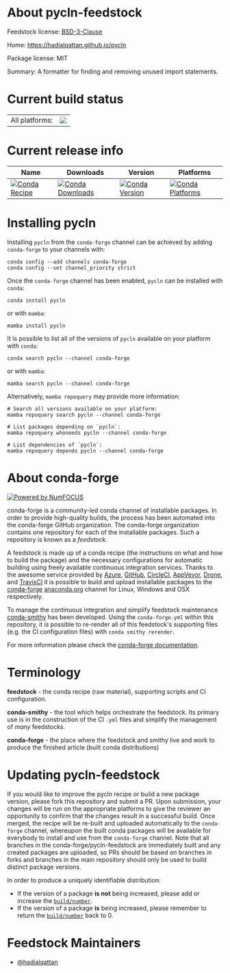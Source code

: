 About pycln-feedstock
=====================

Feedstock license: [BSD-3-Clause](https://github.com/conda-forge/pycln-feedstock/blob/main/LICENSE.txt)

Home: https://hadialqattan.github.io/pycln

Package license: MIT

Summary: A formatter for finding and removing unused import statements.

Current build status
====================


<table><tr><td>All platforms:</td>
    <td>
      <a href="https://dev.azure.com/conda-forge/feedstock-builds/_build/latest?definitionId=18163&branchName=main">
        <img src="https://dev.azure.com/conda-forge/feedstock-builds/_apis/build/status/pycln-feedstock?branchName=main">
      </a>
    </td>
  </tr>
</table>

Current release info
====================

| Name | Downloads | Version | Platforms |
| --- | --- | --- | --- |
| [![Conda Recipe](https://img.shields.io/badge/recipe-pycln-green.svg)](https://anaconda.org/conda-forge/pycln) | [![Conda Downloads](https://img.shields.io/conda/dn/conda-forge/pycln.svg)](https://anaconda.org/conda-forge/pycln) | [![Conda Version](https://img.shields.io/conda/vn/conda-forge/pycln.svg)](https://anaconda.org/conda-forge/pycln) | [![Conda Platforms](https://img.shields.io/conda/pn/conda-forge/pycln.svg)](https://anaconda.org/conda-forge/pycln) |

Installing pycln
================

Installing `pycln` from the `conda-forge` channel can be achieved by adding `conda-forge` to your channels with:

```
conda config --add channels conda-forge
conda config --set channel_priority strict
```

Once the `conda-forge` channel has been enabled, `pycln` can be installed with `conda`:

```
conda install pycln
```

or with `mamba`:

```
mamba install pycln
```

It is possible to list all of the versions of `pycln` available on your platform with `conda`:

```
conda search pycln --channel conda-forge
```

or with `mamba`:

```
mamba search pycln --channel conda-forge
```

Alternatively, `mamba repoquery` may provide more information:

```
# Search all versions available on your platform:
mamba repoquery search pycln --channel conda-forge

# List packages depending on `pycln`:
mamba repoquery whoneeds pycln --channel conda-forge

# List dependencies of `pycln`:
mamba repoquery depends pycln --channel conda-forge
```


About conda-forge
=================

[![Powered by
NumFOCUS](https://img.shields.io/badge/powered%20by-NumFOCUS-orange.svg?style=flat&colorA=E1523D&colorB=007D8A)](https://numfocus.org)

conda-forge is a community-led conda channel of installable packages.
In order to provide high-quality builds, the process has been automated into the
conda-forge GitHub organization. The conda-forge organization contains one repository
for each of the installable packages. Such a repository is known as a *feedstock*.

A feedstock is made up of a conda recipe (the instructions on what and how to build
the package) and the necessary configurations for automatic building using freely
available continuous integration services. Thanks to the awesome service provided by
[Azure](https://azure.microsoft.com/en-us/services/devops/), [GitHub](https://github.com/),
[CircleCI](https://circleci.com/), [AppVeyor](https://www.appveyor.com/),
[Drone](https://cloud.drone.io/welcome), and [TravisCI](https://travis-ci.com/)
it is possible to build and upload installable packages to the
[conda-forge](https://anaconda.org/conda-forge) [anaconda.org](https://anaconda.org/)
channel for Linux, Windows and OSX respectively.

To manage the continuous integration and simplify feedstock maintenance
[conda-smithy](https://github.com/conda-forge/conda-smithy) has been developed.
Using the ``conda-forge.yml`` within this repository, it is possible to re-render all of
this feedstock's supporting files (e.g. the CI configuration files) with ``conda smithy rerender``.

For more information please check the [conda-forge documentation](https://conda-forge.org/docs/).

Terminology
===========

**feedstock** - the conda recipe (raw material), supporting scripts and CI configuration.

**conda-smithy** - the tool which helps orchestrate the feedstock.
                   Its primary use is in the construction of the CI ``.yml`` files
                   and simplify the management of *many* feedstocks.

**conda-forge** - the place where the feedstock and smithy live and work to
                  produce the finished article (built conda distributions)


Updating pycln-feedstock
========================

If you would like to improve the pycln recipe or build a new
package version, please fork this repository and submit a PR. Upon submission,
your changes will be run on the appropriate platforms to give the reviewer an
opportunity to confirm that the changes result in a successful build. Once
merged, the recipe will be re-built and uploaded automatically to the
`conda-forge` channel, whereupon the built conda packages will be available for
everybody to install and use from the `conda-forge` channel.
Note that all branches in the conda-forge/pycln-feedstock are
immediately built and any created packages are uploaded, so PRs should be based
on branches in forks and branches in the main repository should only be used to
build distinct package versions.

In order to produce a uniquely identifiable distribution:
 * If the version of a package **is not** being increased, please add or increase
   the [``build/number``](https://docs.conda.io/projects/conda-build/en/latest/resources/define-metadata.html#build-number-and-string).
 * If the version of a package **is** being increased, please remember to return
   the [``build/number``](https://docs.conda.io/projects/conda-build/en/latest/resources/define-metadata.html#build-number-and-string)
   back to 0.

Feedstock Maintainers
=====================

* [@hadialqattan](https://github.com/hadialqattan/)


